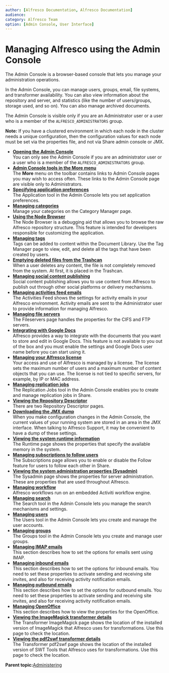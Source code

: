 ```yaml
---
author: [Alfresco Documentation, Alfresco Documentation]
audience: 
category: Alfresco Team
option: [Admin Console, User Interface]
---
```


# Managing Alfresco using the Admin Console

The Admin Console is a browser-based console that lets you manage your administration operations.

In the Admin Console, you can manage users, groups, email, file systems, and transformer availability. You can also view information about the repository and server, and statistics \(like the number of users/groups, storage used, and so on\). You can also manage archived documents.

The Admin Console is visible only if you are an Administrator user or a user who is a member of the `ALFRESCO_ADMINISTRATORS` group.

**Note:** If you have a clustered environment in which each node in the cluster needs a unique configuration, then the configuration values for each node must be set via the properties file, and not via Share admin console or JMX.

-   **[Opening the Admin Console](../tasks/at-adminconsole-open.md)**  
You can only see the Admin Console if you are an administrator user or a user who is a member of the `ALFRESCO_ADMINISTRATORS` group.
-   **[Admin Console tools in the More menu](../concepts/at-more-menu-intro.md)**  
The **More** menu on the toolbar contains links to Admin Console pages you may wish to access often. These links to the Admin Console page are visible only to Administrators.
-   **[Specifying application preferences](../concepts/adminconsole-prefs.md)**  
The Application tool in the Admin Console lets you set application preferences.
-   **[Managing categories](../tasks/adminconsole-catmanager.md)**  
Manage your categories on the Category Manager page.
-   **[Using the Node Browser](../tasks/adminconsole-nodebrowser.md)**  
The Node Browser is a debugging aid that allows you to browse the raw Alfresco repository structure. This feature is intended for developers responsible for customizing the application.
-   **[Managing tags](../tasks/adminconsole-tagbrowser.md)**  
Tags can be added to content within the Document Library. Use the Tag Manager page to view, edit, and delete all the tags that have been created by users.
-   **[Emptying deleted files from the Trashcan](../tasks/at-adminconsole-trashcan.md)**  
When a user deletes any content, the file is not completely removed from the system. At first, it is placed in the Trashcan.
-   **[Managing social content publishing](../concepts/adminconsole-channelsman-intro.md)**  
Social content publishing allows you to use content from Alfresco to publish out through other social platforms or delivery mechanisms.
-   **[Managing activities feed emails](../tasks/at-adminconsole-activitiesfeed.md)**  
The Activities Feed shows the settings for activity emails in your Alfresco environment. Activity emails are sent to the Administrator user to provide information for managing Alfresco.
-   **[Managing file servers](../tasks/at-adminconsole-fileservers.md)**  
The Fileservers page handles the properties for the CIFS and FTP servers.
-   **[Integrating with Google Docs](../concepts/at-googledocs-integration.md)**  
Alfresco provides a way to integrate with the documents that you want to store and edit in Google Docs. This feature is not available to you out of the box and you must enable the settings and Google Docs user name before you can start using it.
-   **[Managing your Alfresco license](../concepts/license-manage-intro.md)**  
Your access and use of Alfresco is managed by a license. The license sets the maximum number of users and a maximum number of content objects that you can use. The license is not tied to specific servers, for example, by IP or MAC address.
-   **[Managing replication jobs](../concepts/adminconsole-replication-intro.md)**  
The Replication Jobs tool in the Admin Console enables you to create and manage replication jobs in Share.
-   **[Viewing the Repository Descriptor](../tasks/at-adminconsole-repodesc-orig.md)**  
There are two Repository Descriptor pages.
-   **[Downloading the JMX dump](../tasks/at-adminconsole-repotools.md)**  
When you make configuration changes in the Admin Console, the current values of your running system are stored in an area in the JMX interface. When talking to Alfresco Support, it may be convenient to have a dump of these settings.
-   **[Viewing the system runtime information](../tasks/adminconsole-runtime.md)**  
The Runtime page shows the properties that specify the available memory in the system.
-   **[Managing subscriptions to follow users](../tasks/adminconsole-subscriptions.md)**  
The Subscriptions page allows you to enable or disable the Follow feature for users to follow each other in Share.
-   **[Viewing the system administration properties \(Sysadmin\)](../tasks/at-adminconsole-sysadmin.md)**  
The Sysadmin page shows the properties for server administration. These are properties that are used throughout Alfresco.
-   **[Managing workflow](../concepts/adminconsole-workflow-intro.md)**  
Alfresco workflows run on an embedded Activiti workflow engine.
-   **[Managing search](../concepts/adminconsole-search.md)**  
The Search tool in the Admin Console lets you manage the search mechanisms and settings.
-   **[Managing users](../concepts/at-adminconsole-users.md)**  
The Users tool in the Admin Console lets you create and manage the user accounts.
-   **[Managing groups](../concepts/at-adminconsole-groups.md)**  
The Groups tool in the Admin Console lets you create and manage user groups.
-   **[Managing IMAP emails](../tasks/at-adminconsole-IMAPemail.md)**  
This section describes how to set the options for emails sent using IMAP.
-   **[Managing inbound emails](../tasks/adminconsole-inboundemail.md)**  
This section describes how to set the options for inbound emails. You need to set these properties to activate sending and receiving site invites, and also for receiving activity notification emails.
-   **[Managing outbound emails](../tasks/at-adminconsole-outboundemail.md)**  
This section describes how to set the options for outbound emails. You need to set these properties to activate sending and receiving site invites, and also for receiving activity notification emails.
-   **[Managing OpenOffice](../tasks/at-adminconsole-openoffice.md)**  
This section describes how to view the properties for the OpenOffice.
-   **[Viewing the ImageMagick transformer details](../tasks/at-adminconsole-imagemagick.md)**  
The Transformer ImageMagick page shows the location of the installed version of ImageMagick that Alfresco uses for transformations. Use this page to check the location.
-   **[Viewing the pdf2swf transformer details](../tasks/at-adminconsole-pdf2swf.md)**  
The Transformer pdf2swf page shows the location of the installed version of SWT Tools that Alfresco uses for transformations. Use this page to check the location.

**Parent topic:**[Administering](../concepts/ch-administering.md)

